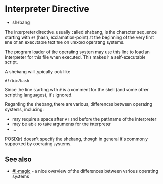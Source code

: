# Interpreter Directive

-   shebang

The interpreter directive, usually called shebang, is the character
sequence starting with `#!` (hash, exclamation-point) at the beginning
of the very first line of an executable text file on unixoid operating
systems.

The program loader of the operating system may use this line to load an
interpreter for this file when executed. This makes it a self-executable
script.

A shebang will typically look like

    #!/bin/bash

Since the line starting with `#` is a comment for the shell (and some
other scripting languages), it's ignored.

Regarding the shebang, there are various, differences between operating
systems, including:

-   may require a space after `#!` and before the pathname of the
    interpreter
-   may be able to take arguments for the interpreter
-   \...

POSIX(r) doesn\'t specify the shebang, though in general it's commonly
supported by operating systems.

## See also

-   [#!-magic](http://www.in-ulm.de/~mascheck/various/shebang/) - a nice
    overview of the differences between various operating systems
